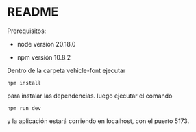 # README

Prerequisitos:

* node versión 20.18.0

* npm versión 10.8.2

Dentro de la carpeta vehicle-font ejecutar

```
npm install
```
para instalar las dependencias. luego ejecutar el comando
```
npm run dev
```
y la aplicación estará corriendo en localhost, con el puerto 5173. 
